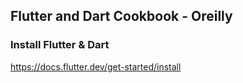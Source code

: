 ## Flutter and Dart Cookbook - Oreilly

### Install Flutter & Dart
https://docs.flutter.dev/get-started/install